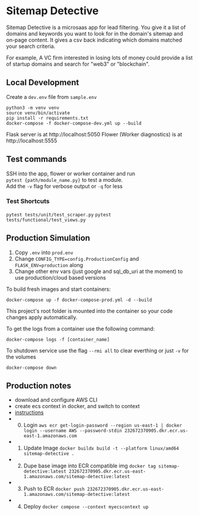 # Sitemap Detective

Sitemap Detective is a microsaas app for lead filtering. You give it a list of domains and keywords you want to look for in the domain's sitemap and on-page content. It gives a csv back indicating which domains matched your search criteria.

For example, A VC firm interested in losing lots of money could provide a list of startup domains and search for "web3" or "blockchain".

## Local Development

Create a `dev.env` file from `sample.env`

```
python3 -m venv venv
source venv/bin/activate
pip install -r requirements.txt
docker-compose -f docker-compose-dev.yml up --build
```

Flask server is at http://localhost:5050
Flower (Worker diagnostics) is at http://localhost:5555

## Test commands

SSH into the app, flower or worker container and run <br>
`pytest {path/module_name.py}` to test a module. <br>
Add the `-v` flag for verbose output or `-q` for less

### Test Shortcuts

`pytest tests/unit/test_scraper.py`
`pytest tests/functional/test_views.py`

## Production Simulation

1. Copy `.env` into `prod.env`
2. Change `CONFIG_TYPE=config.ProductionConfig` and `FLASK_ENV=production` along
3. Change other env vars (just google and sql_db_uri at the moment) to use production/cloud based versions

To build fresh images and start containers:

```
docker-compose up -f docker-compose-prod.yml -d --build
```

This project's root folder is mounted into the container so your code changes apply automatically.

To get the logs from a container use the following command:

```
docker-compose logs -f [container_name]
```

To shutdown service use the flag `--rmi all` to clear everthing or just `-v` for the volumes

```
docker-compose down
```

## Production notes

- download and configure AWS CLI
- create ecs context in docker, and switch to context
- [instructions](https://us-east-1.console.aws.amazon.com/ecr/repositories?region=us-east-1)
- 0. Login `aws ecr get-login-password --region us-east-1 | docker login --username AWS --password-stdin 232672370905.dkr.ecr.us-east-1.amazonaws.com`
- 1. Update Image `docker buildx build -t --platform linux/amd64 sitemap-detective .`
- 2. Dupe base image into ECR compatible img `docker tag sitemap-detective:latest 232672370905.dkr.ecr.us-east-1.amazonaws.com/sitemap-detective:latest`
- 3. Push to ECR `docker push 232672370905.dkr.ecr.us-east-1.amazonaws.com/sitemap-detective:latest`
- 4. Deploy `docker compose --context myecscontext up`
